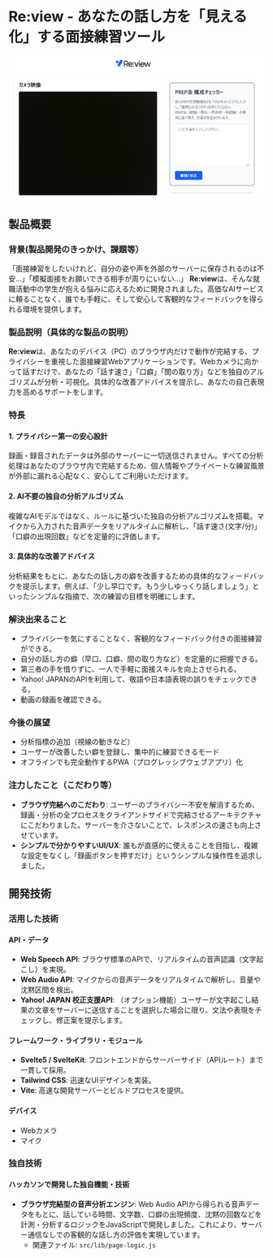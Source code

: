 # Re:view - あなたの話し方を「見える化」する面接練習ツール

![スクリーンショット](./screenshot.png)

## 製品概要
### 背景(製品開発のきっかけ、課題等）
「面接練習をしたいけれど、自分の姿や声を外部のサーバーに保存されるのは不安…」「模擬面接をお願いできる相手が周りにいない…」
**Re:view**は、そんな就職活動中の学生が抱える悩みに応えるために開発されました。高価なAIサービスに頼ることなく、誰でも手軽に、そして安心して客観的なフィードバックを得られる環境を提供します。

### 製品説明（具体的な製品の説明）
**Re:view**は、あなたのデバイス（PC）のブラウザ内だけで動作が完結する、プライバシーを重視した面接練習Webアプリケーションです。Webカメラに向かって話すだけで、あなたの「話す速さ」「口癖」「間の取り方」などを独自のアルゴリズムが分析・可視化。具体的な改善アドバイスを提示し、あなたの自己表現力を高めるサポートをします。

### 特長
#### 1. プライバシー第一の安心設計
録画・録音されたデータは外部のサーバーに一切送信されません。すべての分析処理はあなたのブラウザ内で完結するため、個人情報やプライベートな練習風景が外部に漏れる心配なく、安心してご利用いただけます。

#### 2. AI不要の独自の分析アルゴリズム
複雑なAIモデルではなく、ルールに基づいた独自の分析アルゴリズムを搭載。マイクから入力された音声データをリアルタイムに解析し、「話す速さ(文字/分)」「口癖の出現回数」などを定量的に評価します。

#### 3. 具体的な改善アドバイス
分析結果をもとに、あなたの話し方の癖を改善するための具体的なフィードバックを提示します。例えば、「少し早口です。もう少しゆっくり話しましょう」といったシンプルな指摘で、次の練習の目標を明確にします。

### 解決出来ること
*   プライバシーを気にすることなく、客観的なフィードバック付きの面接練習ができる。
*   自分の話し方の癖（早口、口癖、間の取り方など）を定量的に把握できる。
*   第三者の手を借りずに、一人で手軽に面接スキルを向上させられる。
*   Yahoo! JAPANのAPIを利用して、敬語や日本語表現の誤りをチェックできる。
*   動画の録画を確認できる。

### 今後の展望
*   分析指標の追加（視線の動きなど）
*   ユーザーが改善したい癖を登録し、集中的に練習できるモード
*   オフラインでも完全動作するPWA（プログレッシブウェブアプリ）化

### 注力したこと（こだわり等）
*   **ブラウザ完結へのこだわり**: ユーザーのプライバシー不安を解消するため、録画・分析の全プロセスをクライアントサイドで完結させるアーキテクチャにこだわりました。サーバーを介さないことで、レスポンスの速さも向上させています。
*   **シンプルで分かりやすいUI/UX**: 誰もが直感的に使えることを目指し、複雑な設定をなくし「録画ボタンを押すだけ」というシンプルな操作性を追求しました。

## 開発技術
### 活用した技術
#### API・データ
*   **Web Speech API**: ブラウザ標準のAPIで、リアルタイムの音声認識（文字起こし）を実現。
*   **Web Audio API**: マイクからの音声データをリアルタイムで解析し、音量や沈黙区間を検出。
*   **Yahoo! JAPAN 校正支援API**: （オプション機能）ユーザーが文字起こし結果の文章をサーバーに送信することを選択した場合に限り、文法や表現をチェックし、修正案を提示します。

#### フレームワーク・ライブラリ・モジュール
*   **Svelte5 / SvelteKit**: フロントエンドからサーバーサイド（APIルート）まで一貫して採用。
*   **Tailwind CSS**: 迅速なUIデザインを実装。
*   **Vite**: 高速な開発サーバーとビルドプロセスを提供。

#### デバイス
*   Webカメラ
*   マイク

### 独自技術
#### ハッカソンで開発した独自機能・技術
*   **ブラウザ完結型の音声分析エンジン**: Web Audio APIから得られる音声データをもとに、話している時間、文字数、口癖の出現頻度、沈黙の回数などを計測・分析するロジックをJavaScriptで開発しました。これにより、サーバー通信なしでの客観的な話し方の評価を実現しています。
    *   関連ファイル: `src/lib/page-logic.js`
